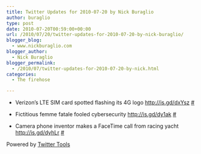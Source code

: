 ```yaml
---
title: Twitter Updates for 2010-07-20 by Nick Buraglio
author: buraglio
type: post
date: 2010-07-20T00:59:00+00:00
url: /2010/07/20/twitter-updates-for-2010-07-20-by-nick-buraglio/
blogger_blog:
  - www.nickburaglio.com
blogger_author:
  - Nick Buraglio
blogger_permalink:
  - /2010/07/twitter-updates-for-2010-07-20-by-nick.html
categories:
  - The firehose

---
```

</p> 

  * Verizon&#8217;s LTE SIM card spotted flashing its 4G logo <a href="http://is.gd/dxYsz" rel="nofollow">http://is.gd/dxYsz</a> [#][1] 


  * Fictitious femme fatale fooled cybersecurity <a href="http://is.gd/dy1ak" rel="nofollow">http://is.gd/dy1ak</a> [#][2] 


  * Camera phone inventor makes a FaceTime call from racing yacht <a href="http://is.gd/dyhLr" rel="nofollow">http://is.gd/dyhLr</a> [#][3] 
</ul> 



Powered by [Twitter Tools][4]

 [1]: http://twitter.com/buraglio/statuses/18909375587
 [2]: http://twitter.com/buraglio/statuses/18912031345
 [3]: http://twitter.com/buraglio/statuses/18930308332
 [4]: http://alexking.org/projects/wordpress